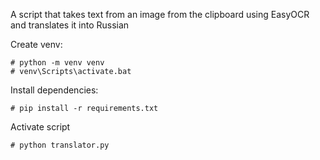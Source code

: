 A script that takes text from an image from the clipboard using EasyOCR and translates it into Russian

Create venv:
```
# python -m venv venv
# venv\Scripts\activate.bat
```
Install dependencies:
```
# pip install -r requirements.txt
```

Activate script
```
# python translator.py
```